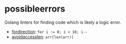 # possibleerrors

Golang linters for finding code which is likely a logic error.

- [fordirection](./fordirection): `for i := 0; i < 10; i--`
- [avoidaccesslen](./avoidaccesslen): `arr[len(arr)]`
